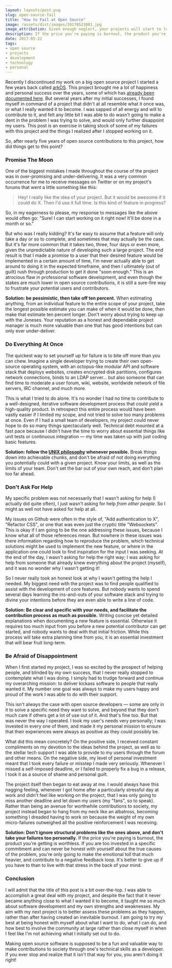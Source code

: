 ```yaml
---
layout: layouts/post.pug
slug: open-source-fail
title: "How to Fail at Open Source"
image: /assets/dist/images/20170521001.jpg
image_attribution: Given enough neglect, your projects will start to look like this soon enough. (<a href="https://www.flickr.com/photos/photosvincent/15791902902">Vincent Ferron</a>)
description: If the price you're paying is burnout, the product you're getting is worthless.
date: 2017-05-22
tags:
- open source
- projects
- development
- technology
- personal
---
```


Recently I discontinued my work on a big open source project I started a few years back called [arkOS](https://github.com/arkOScloud). This project brought me a lot of happiness and personal success over the years, some of which has [already been documented here](/blog/crowdfunding-campaign/). But several years after my initial successes, I found myself in command of a project that didn't at all resemble what it once was, or what I really wanted it to become. I was sapped of all energy and will to contribute to it, and felt any little bit I was able to do wasn't going to make a dent in the problem I was trying to solve, and would only further disappoint my users. This post is an exercise in taking stock of some of my failures with this project and the things I realized after I stopped working on it.

So, after nearly five years of open source contributions to this project, how did things get to this point?

### Promise The Moon

One of the biggest mistakes I made throughout the course of the project was in over-promising and under-delivering. It was a very common occurrence for me to receive messages on Twitter or on my project's forums that went a little something like this:

> Hey! I really like the idea of your project. But it would be awesome if it could do X. Then I'd use it full time. Is this kind of feature in progress?

So, in my eagerness to please, my response to messages like the above would often go: "Sure! I can start working on it right now! It'll be done in a month or so."

But who was I really kidding? It's far easy to assume that a feature will only take a day or so to complete, and sometimes that may actually be the case. But it's far more common that it takes two, three, four days or even more, given the unpredictable nature of developing such a large project. The end result is that I made a promise to a user that their desired feature would be implemented in a certain amount of time, I'm never actually able to get around to doing it in the expected timeframe, and then I ultimately (out of guilt) rush through production to get it done "soon enough." This is an atrocious flaw in professional software development, and even though the stakes are much lower in open source contributions, it is still a sure-fire way to frustrate your potential users and contributors.

**Solution: be pessimistic, then take off ten percent.**  When estimating anything, from an individual feature to the entire scope of your project, take the longest possible estimate you can make of when it would be done, then make that estimate ten percent longer. Don't worry about trying to keep up with the Joneses. Your reputation as a honest and dependable project manager is much more valuable than one that has good intentions but can only ever under-deliver.

### Do Everything At Once

The quickest way to set yourself up for failure is to bite off more than you can chew. Imagine a single developer trying to create their own open-source operating system, with an octopus-like modular API and software stack that deploys websites, creates encrypted disk partitions, configures network connections, binds to an LDAP server... but also someone that can find time to moderate a user forum, wiki, website, worldwide network of file servers, IRC channel, and much more.

This is what I tried to do alone. It's no wonder I had no time to contribute to a well-designed, iterative software development process that could yield a high-quality product. In retrospect this entire process would have been vastly easier if I limited my scope, and not tried to solve too many problems at once. Even if I had a small team of developers, my project could never hope to do so many things spectacularly well. Technical debt mounted at a fast pace because I didn't have the time to worry about essential things like unit tests or continuous integration &mdash; my time was taken up with just coding basic features.

**Solution: follow the [UNIX philosophy](https://en.wikipedia.org/wiki/Unix_philosophy) whenever possible.** Break things down into achievable chunks, and don't be afraid of not doing everything you potentially could with a given project. Know your limits, as well as the limits of your team. Don't set the bar out of your own reach, and don't plan too far ahead.

### Don't Ask For Help

My specific problem was not necessarily that I wasn't asking for help (I actually did quite often), I just wasn't asking for help *from other people*. So I might as well not have asked for help at all.

My issues on Github were often in the style of, "Add authentication to X", "Refactor CSS", or one that was even just the cryptic title "Websockets". This is okay if I am going to be the one addressing these issues, because I know what all of those references mean. But nowhere in these issues was there information regarding how to reproduce the problem, which technical solutions might be used to implement the new feature, or where in the application one could look to find inspiration for the input I was seeking. At the end of the day, I wasn't asking for help the right way; I was asking for help from someone that already knew everything about the project (myself), and it was no wonder why I wasn't getting it!

So I never really took an honest look at why I wasn't getting the help I needed. My biggest need with the project was to find people qualified to assist with the development of core features. But nobody wants to spend several days learning the ins-and-outs of your software stack and trying to divine your intentions before they are even able to write a line of code.

**Solution: Be clear and specific with your needs, and facilitate the contribution process as much as possible.** Writing concise yet detailed explanations when documenting a new feature is essential. Otherwise it requires too much input from you before a new potential contributor can get started, and nobody wants to deal with that initial friction. While this process will take extra planning time from you, it is an essential investment that will bear fruit long-term.


### Be Afraid of Disappointment

When I first started my project, I was so excited by the prospect of helping people, and blinded by my own success, that I never really stopped to contemplate what I was doing. I simply had to trudge forward and continue my overarching mission: to deliver kickass software to people that really wanted it. My number one goal was always to make my users happy and proud of the work I was able to do with their support.

This isn't always the case with open source developers &mdash; some are only in it to solve a specific need they want to solve, and beyond that they don't much care if others get a lot of use out of it. And that's fine too. But that was never the way I operated. I took my user's needs very personally; I was invested in every one of them, and made it my personal mission to ensure that their experiences were always as positive as they could possibly be.

What did this mean concretely? On the positive side, I received constant compliments on my devotion to the ideas behind the project, as well as to the stellar tech support I was able to provide to my users through the forum and other means. On the negative side, my level of personal investment meant that I took every failure or misstep I made very seriously. Whenever I missed a self-imposed deadline, or I failed to properly fix a bug in a release, I took it as a source of shame and personal guilt.

The project itself then began to eat away at me. I would always have this nagging feeling, whenever I got home after a particularly stressful day at work and didn't feel like working on the project, that I was only going to miss another deadline and let down my users (my "fans", so to speak). Rather than being an avenue for worthwhile contributions to society, my project instead began to hang from my neck like an albatross, becoming something I dreaded having to work on because the weight of my own micro-failures outweighed all the positive reinforcement I was receiving.

**Solution: Don't ignore structural problems like the ones above, and don't take your failures too personally.** If the price you're paying is burnout, the product you're getting is worthless. If you are too invested in a specific commitment and can never be honest with yourself about the true causes of the problem, you're only going to make the emotional toll that much heavier, and contribute to a negative feedback loop. It's better to give up if you have to than to live with that stress in the back of your mind.


### Conclusion

I will admit that the title of this post is a bit over-the-top. I was able to accomplish a great deal with my project, and despite the fact that it never became anything close to what I wanted it to become, it taught me so much about software development and my own strengths and weaknesses. My aim with my next project is to better assess these problems as they happen, rather than after having created an inevitable burnout. I am going to try my best at being honest with myself about what I want to do, what I can do, and how best to involve the community at large rather than close myself in when I feel like I'm not achieving what I initially set out to do.

Making open source software is supposed to be a fun and valuable way to make contributions to society through one's technical skills as a developer. If you ever stop and realize that it isn't that way for you, you aren't doing it right!
